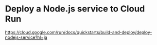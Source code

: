 # Deploy a Node.js service to Cloud Run

https://cloud.google.com/run/docs/quickstarts/build-and-deploy/deploy-nodejs-service?hl=ja